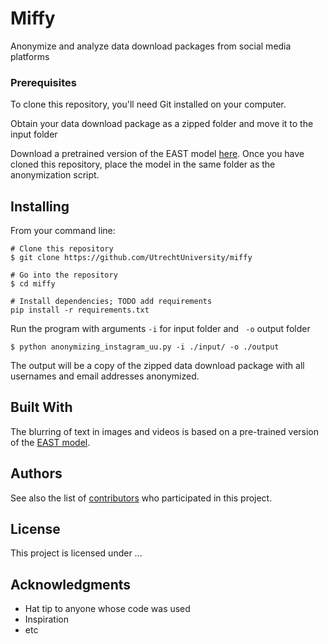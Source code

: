 # Miffy

Anonymize and analyze data download packages from social media platforms

### Prerequisites

To clone this repository, you'll need Git installed on your computer. 

Obtain your data download package as a zipped folder and move it to the input folder

Download a pretrained version of the EAST model [here](https://www.pyimagesearch.com/2018/08/20/opencv-text-detection-east-text-detector/).
Once you have cloned this repository, place the model in the same folder as the anonymization script.


## Installing

From your command line:

```
# Clone this repository
$ git clone https://github.com/UtrechtUniversity/miffy

# Go into the repository
$ cd miffy

# Install dependencies; TODO add requirements 
pip install -r requirements.txt 

```
Run the program with arguments `-i` for input folder and ` -o` output folder

```
$ python anonymizing_instagram_uu.py -i ./input/ -o ./output

```

The output will be a copy of the zipped data download package with all usernames and email addresses anonymized.

## Built With

The blurring of text in images and videos is based on a pre-trained version of the [EAST model](https://github.com/argman/EAST).



## Authors

See also the list of [contributors](https://github.com/your/project/contributors) who participated in this project.

## License

This project is licensed under ...

## Acknowledgments

* Hat tip to anyone whose code was used
* Inspiration
* etc
